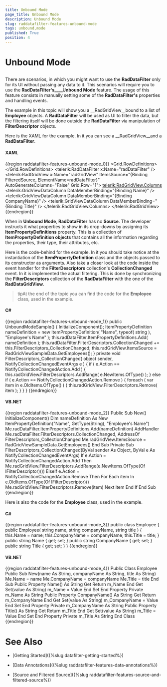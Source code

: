 ```yaml
---
title: Unbound Mode
page_title: Unbound Mode
description: Unbound Mode
slug: raddatafilter-features-unbound-mode
tags: unbound,mode
published: True
position: 4
---
```


# Unbound Mode



## 

There are scenarios, in which you might want to use the __RadDataFilter__ only for its UI without passing any data to it. This scenarios will require you to use the __RadDataFilter's____Unbound Mode__ feature. The usage of this feature consists in manually setting some of the __RadDataFilter's__ properties and handling events.

The example in this topic will show you a __RadGridView__bound to a list of __Employee__ objects. A __RadDataFilter__ will be used as UI to filter the data, but the filtering itself will be done outside the __RadDataFilter__ via manipulation of __FilterDescriptor__ objects.

Here is the XAML for the example. In it you can see a __RadGridView__and a __RadDataFilter__.

#### __XAML__

{{region raddatafilter-features-unbound-mode_0}}
	<Grid x:Name="LayoutRoot"
	        Background="White">
	    <Grid.RowDefinitions>
	        <RowDefinition Height="Auto" />
	        <RowDefinition />
	    </Grid.RowDefinitions>
	    <telerik:RadDataFilter x:Name="radDataFilter" />
	    <telerik:RadGridView x:Name="radGridView"
	                            ItemsSource="{Binding FilteredSource, ElementName=radDataFilter}"
	                            AutoGenerateColumns="False"
	                            Grid.Row="1">
	        <telerik:RadGridView.Columns>
	            <telerik:GridViewDataColumn DataMemberBinding="{Binding Name}" />
	            <telerik:GridViewDataColumn DataMemberBinding="{Binding CompanyName}" />
	            <telerik:GridViewDataColumn DataMemberBinding="{Binding Title}" />
	        </telerik:RadGridView.Columns>
	    </telerik:RadGridView>
	</Grid>
	{{endregion}}



When in __Unbound Mode__, __RadDataFilter__ has no __Source__. The developer instructs it what properties to show in its drop-downs by assigning its __ItemPropertyDefinitions__ property. This is a collection of __ItemPropertyDefinition objects__ that contains all the information regarding the properties, their type, their attributes, etc. 

Here is the code-behind for the example. In it you should take notice at the instantiation of the __ItemPropertyDefinition__ class and the objects passed to its constructor as arguments. Also take a closer look at the code inside the event handler for the __FilterDescriptors__ collection's __CollectionChanged__ event. In it is implemented the actual filtering. This is done by synchronizing the __FilterDescriptors__ collection of the __RadDataFilter__ with the one of the __RadDataGridView__.

>tipAt the end of the topic you can find the code for the __Employee__ class, used in the example.

#### __C#__

{{region raddatafilter-features-unbound-mode_1}}
	    public UnboundModeSample()
	    {
	        InitializeComponent();
	        ItemPropertyDefinition nameDefinition = new ItemPropertyDefinition( "Name", typeof( string ), "Employee's Name" );
	        this.radDataFilter.ItemPropertyDefinitions.Add( nameDefinition );
	        this.radDataFilter.FilterDescriptors.CollectionChanged += this.FilterDescriptors_CollectionChanged;
	        this.radGridView.ItemsSource = RadGridViewSampleData.GetEmployees();
	    }
	    private void FilterDescriptors_CollectionChanged( object sender, NotifyCollectionChangedEventArgs e )
	    {
	        if ( e.Action == NotifyCollectionChangedAction.Add )
	        {
	            this.radGridView.FilterDescriptors.AddRange( e.NewItems.OfType<IFilterDescriptor>() );
	        }
	        else if ( e.Action == NotifyCollectionChangedAction.Remove )
	        {
	            foreach ( var item in e.OldItems.OfType<IFilterDescriptor>() )
	            {
	                this.radGridView.FilterDescriptors.Remove( item );
	            }
	        }
	    }
	{{endregion}}



#### __VB.NET__

{{region raddatafilter-features-unbound-mode_2}}
	    Public Sub New()
	        InitializeComponent()
	        Dim nameDefinition As New ItemPropertyDefinition("Name", GetType(String), "Employee's Name")
	        Me.radDataFilter.ItemPropertyDefinitions.Add(nameDefinition)
	        AddHandler Me.radDataFilter.FilterDescriptors.CollectionChanged, AddressOf FilterDescriptors_CollectionChanged
	        Me.radGridView.ItemsSource = RadGridViewSampleData.GetEmployees()
	    End Sub
	    Private Sub FilterDescriptors_CollectionChanged(ByVal sender As Object, ByVal e As NotifyCollectionChangedEventArgs)
	        If e.Action = NotifyCollectionChangedAction.Add Then
	            Me.radGridView.FilterDescriptors.AddRange(e.NewItems.OfType(Of IFilterDescriptor)())
	        ElseIf e.Action = NotifyCollectionChangedAction.Remove Then
	            For Each item In e.OldItems.OfType(Of IFilterDescriptor)()
	                Me.radGridView.FilterDescriptors.Remove(item)
	            Next item
	        End If
	    End Sub
	{{endregion}}



Here is also the code for the __Employee__ class, used in the example.

#### __C#__

{{region raddatafilter-features-unbound-mode_3}}
	public class Employee
	{
	    public Employee( string name, string companyName, string title )
	    {
	        this.Name = name;
	        this.CompanyName = companyName;
	        this.Title = title;
	    }
	    public string Name
	    {
	        get;
	        set;
	    }
	    public string CompanyName
	    {
	        get;
	        set;
	    }
	    public string Title
	    {
	        get;
	        set;
	    }
	}
	{{endregion}}



#### __VB.NET__

{{region raddatafilter-features-unbound-mode_4}}
	Public Class Employee
	    Public Sub New(name As String, companyName As String, title As String)
	        Me.Name = name
	        Me.CompanyName = companyName
	        Me.Title = title
	    End Sub
	    Public Property Name() As String
	        Get
	            Return m_Name
	        End Get
	        Set(value As String)
	            m_Name = Value
	        End Set
	    End Property
	    Private m_Name As String
	    Public Property CompanyName() As String
	        Get
	            Return m_CompanyName
	        End Get
	        Set(value As String)
	            m_CompanyName = Value
	        End Set
	    End Property
	    Private m_CompanyName As String
	    Public Property Title() As String
	        Get
	            Return m_Title
	        End Get
	        Set(value As String)
	            m_Title = Value
	        End Set
	    End Property
	    Private m_Title As String
	End Class
	{{endregion}}



# See Also

 * [Getting Started]({%slug datafilter-getting-started%})

 * [Data Annotations]({%slug raddatafilter-features-data-annotations%})

 * [Source and Filtered Source]({%slug raddatafilter-features-source-and-filtered-source%})
